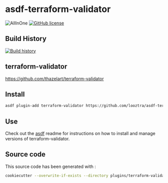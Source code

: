 # asdf-terraform-validator

![AllInOne](https://github.com/looztra/asdf-terraform-validator/workflows/AllInOne/badge.svg)
[![GitHub license](https://img.shields.io/github/license/looztra/asdf-terraform-validator?style=plastic)](https://github.com/looztra/asdf-terraform-validator/blob/master/LICENSE)

## Build History

[![Build history](https://buildstats.info/github/chart/looztra/asdf-terraform-validator?branch=master)](https://github.com/looztra/asdf-terraform-validator/actions)

## terraform-validator

<https://github.com/thazelart/terraform-validator>

## Install

```bash
asdf plugin-add terraform-validator https://github.com/looztra/asdf-terraform-validator
```

## Use

Check out the [asdf](https://github.com/asdf-vm/asdf) readme for instructions on how to install and manage versions of terraform-validator.

## Source code

This source code has been generated with :

```bash
cookiecutter --overwrite-if-exists --directory plugins/terraform-validator --no-input https://github.com/looztra/cookiecutter-asdf-plugin

```


